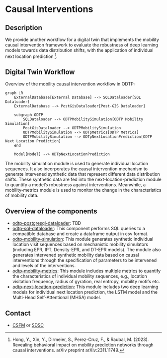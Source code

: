 # Causal Interventions

## Description

We provide another workflow for a digital twin that implements the mobility causal intervention framework to evaluate the robustness of deep learning models towards data distribution shifts, with the application of individual next location prediction [^1].

## Digital Twin Workflow

Overview of the mobility causal intervention workflow in ODTP:

```mermaid
graph LR
    ExternalDatabase[External Database] --> SQLDataloader[SQL Dataloader]
    ExternalDatabase --> PostGisDataloader[Post-GIS Dataloader]

    subgraph ODTP
        SQLDataloader --> ODTPMobilitySimulation[ODTP Mobility Simulation]
        PostGisDataloader --> ODTPMobilitySimulation
        ODTPMobilitySimulation --> ODTpMetrics[ODTP Metrics]
        ODTPMobilitySimulation --> ODTpNextLocationPrediction[ODTP Next Location Prediction]
    end

    Model[Model] --> ODTpNextLocationPrediction
```

The mobility simulation module is used to generate individual location sequences. It also incorporates the causal intervention mechanism to generate intervened synthetic data that represent different data distribution shifts. These synthetic data are fed into the next-location-prediction module to quantify a model’s robustness against interventions. Meanwhile, a mobility-metrics module is used to monitor the change in the characteristics of mobility data.

## Overview of the components

- [odtp-postgresql-dataloader](https://github.com/odtp-org/odtp-sql-to-csv): TBD
- [odtp-sql-dataloader](https://github.com/odtp-org/odtp-sql-dataloader): This component performs SQL queries to a compatible database and create a dataframe output in csv format. 
- [odtp-mobility-simulation](https://github.com/odtp-org/odtp-mobility-simulation): This module generates synthetic individual location visit sequences based on mechanistic mobility simulators (including EPR, IPT, Density-EPR, and DT-EPR models). The module also generates intervened synthetic mobility data based on causal interventions through the specification of parameters to be intervened and levels of the interventions.
- [odtp-mobility-metrics](https://github.com/odtp-org/odtp-mobility-metrics): This module includes multiple metrics to quantify the characteristics of individual mobility sequences, e.g., location visitation frequency, radius of gyration, real entropy, mobility motifs etc. 
- [odtp-next-location-prediction](https://github.com/odtp-org/odtp-next-location-prediction): This module includes two deep learning models for individual next location prediction, the LSTM model and the Multi-Head Self-Attentional (MHSA) model. 

## Contact

- [CSFM](https://csfm.ethz.ch/en/) or [SDSC](https://www.datascience.ch/)

[^1]:
    Hong, Y., Xin, Y., Dirmeier, S., Perez-Cruz, F., & Raubal, M. (2023). Revealing behavioral impact on mobility prediction networks through causal interventions. arXiv preprint arXiv:2311.11749.
